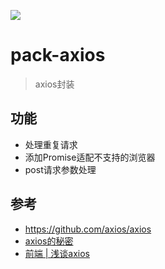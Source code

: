 ![](https://travis-ci.org/huixisheng/pack-axios.svg?branch=master)
# pack-axios

> axios封装

## 功能 ##
- 处理重复请求
- 添加Promise适配不支持的浏览器
- post请求参数处理

## 参考 ##
- https://github.com/axios/axios
- [axios的秘密](https://zhuanlan.zhihu.com/p/33918784)
- [前端 | 浅谈axios](https://www.jianshu.com/p/065294e2711c)